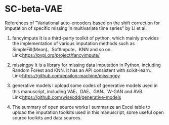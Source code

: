 # SC-beta-VAE
References of "Variational auto-encoders based on the shift correction for imputation of specific missing in multivariate time series" by Li et al.

1. fancyimpute
It is a third-party toolkit of python, which mainly provides the implementation of various imputation methods such as SimpleFill(Mean)、SoftImpute、KNN and so on.
Link:https://pypi.org/project/fancyimpute/

2. missingpy
It is a library for missing data imputation in Python, including Random Forest and KNN. It has an API consistent with scikit-learn.
Link:https://github.com/epsilon-machine/missingpy

3. generative models
I upload some codes of generative models used in this manuscript, including VAE、DAE、GAN、W-GAN and AVB.
Link:https://github.com/wiseodd/generative-models

4. The summary of open source works
I summarize an Excel table to upload the imputation toolkits used in this manuscript, some useful open source toolkits and data sources.
